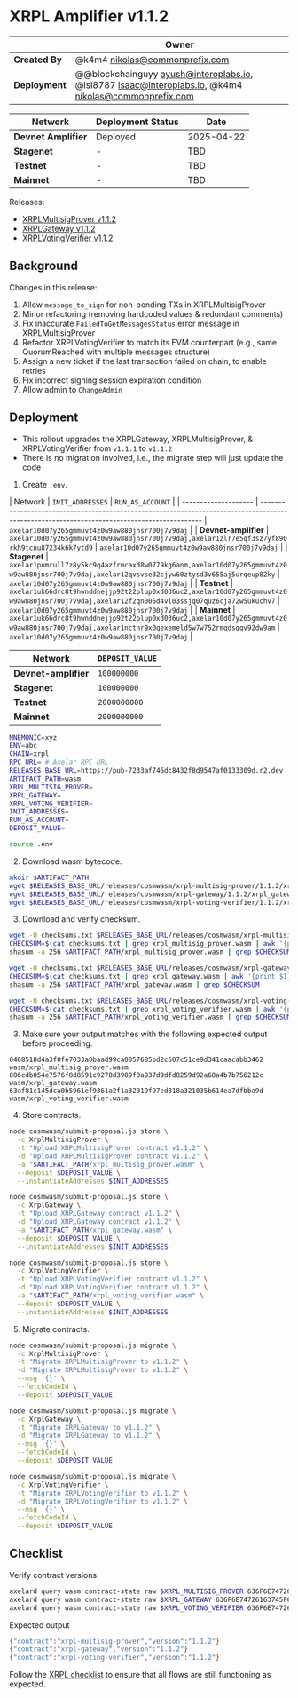 # XRPL Amplifier v1.1.2

|                | **Owner**                                                                                                  |
|----------------|------------------------------------------------------------------------------------------------------------|
| **Created By** | @k4m4 <nikolas@commonprefix.com>                                                                           |
| **Deployment** | @@blockchainguyy <ayush@interoplabs.io>, @isi8787 <isaac@interoplabs.io>, @k4m4 <nikolas@commonprefix.com> |

| **Network**          | **Deployment Status** | **Date**   |
|----------------------|-----------------------|------------|
| **Devnet Amplifier** | Deployed              | 2025-04-22 |
| **Stagenet**         | -                     | TBD        |
| **Testnet**          | -                     | TBD        |
| **Mainnet**          | -                     | TBD        |

Releases:
- [XRPLMultisigProver v1.1.2](https://github.com/commonprefix/axelar-amplifier/releases/tag/xrpl-multisig-prover-v1.1.2)
- [XRPLGateway v1.1.2](https://github.com/commonprefix/axelar-amplifier/releases/tag/xrpl-gateway-v1.1.2)
- [XRPLVotingVerifier v1.1.2](https://github.com/commonprefix/axelar-amplifier/releases/tag/xrpl-voting-verifier-v1.1.2)

## Background

Changes in this release:

1. Allow `message_to_sign` for non-pending TXs in XRPLMultisigProver
1. Minor refactoring (removing hardcoded values & redundant comments)
1. Fix inaccurate `FailedToGetMessagesStatus` error message in XRPLMultisigProver
1. Refactor XRPLVotingVerifier to match its EVM counterpart (e.g., same QuorumReached with multiple messages structure)
1. Assign a new ticket if the last transaction failed on chain, to enable retries
1. Fix incorrect signing session expiration condition
1. Allow admin to `ChangeAdmin`

## Deployment

- This rollout upgrades the XRPLGateway, XRPLMultisigProver, & XRPLVotingVerifier from `v1.1.1` to `v1.1.2`
- There is no migration involved, i.e., the migrate step will just update the code

1. Create `.env`.

| Network              | `INIT_ADDRESSES`                                                                                                                            | `RUN_AS_ACCOUNT`                                |
| -------------------- | ------------------------------------------------------------------------------------------------------------------------------------------- | `axelar10d07y265gmmuvt4z0w9aw880jnsr700j7v9daj` |
| **Devnet-amplifier** | `axelar10d07y265gmmuvt4z0w9aw880jnsr700j7v9daj,axelar1zlr7e5qf3sz7yf890rkh9tcnu87234k6k7ytd9`                                               | `axelar10d07y265gmmuvt4z0w9aw880jnsr700j7v9daj` |
| **Stagenet**         | `axelar1pumrull7z8y5kc9q4azfrmcaxd8w0779kg6anm,axelar10d07y265gmmuvt4z0w9aw880jnsr700j7v9daj,axelar12qvsvse32cjyw60ztysd3v655aj5urqeup82ky` | `axelar10d07y265gmmuvt4z0w9aw880jnsr700j7v9daj` |
| **Testnet**          | `axelar1uk66drc8t9hwnddnejjp92t22plup0xd036uc2,axelar10d07y265gmmuvt4z0w9aw880jnsr700j7v9daj,axelar12f2qn005d4vl03ssjq07quz6cja72w5ukuchv7` | `axelar10d07y265gmmuvt4z0w9aw880jnsr700j7v9daj` |
| **Mainnet**          | `axelar1uk66drc8t9hwnddnejjp92t22plup0xd036uc2,axelar10d07y265gmmuvt4z0w9aw880jnsr700j7v9daj,axelar1nctnr9x0qexemeld5w7w752rmqdsqqv92dw9am` | `axelar10d07y265gmmuvt4z0w9aw880jnsr700j7v9daj` |

| Network              | `DEPOSIT_VALUE` |
| -------------------- | --------------- |
| **Devnet-amplifier** | `100000000`     |
| **Stagenet**         | `100000000`     |
| **Testnet**          | `2000000000`    |
| **Mainnet**          | `2000000000`    |

```bash
MNEMONIC=xyz
ENV=abc
CHAIN=xrpl
RPC_URL= # Axelar RPC URL
RELEASES_BASE_URL=https://pub-7233af746dc8432f8d9547af0133309d.r2.dev
ARTIFACT_PATH=wasm
XRPL_MULTISIG_PROVER=
XRPL_GATEWAY=
XRPL_VOTING_VERIFIER=
INIT_ADDRESSES=
RUN_AS_ACCOUNT=
DEPOSIT_VALUE=
```

```bash
source .env
```

2. Download wasm bytecode.

```bash
mkdir $ARTIFACT_PATH
wget $RELEASES_BASE_URL/releases/cosmwasm/xrpl-multisig-prover/1.1.2/xrpl_multisig_prover.wasm --directory-prefix=$ARTIFACT_PATH
wget $RELEASES_BASE_URL/releases/cosmwasm/xrpl-gateway/1.1.2/xrpl_gateway.wasm --directory-prefix=$ARTIFACT_PATH
wget $RELEASES_BASE_URL/releases/cosmwasm/xrpl-voting-verifier/1.1.2/xrpl_voting_verifier.wasm --directory-prefix=$ARTIFACT_PATH
```

3. Download and verify checksum.

```bash
wget -O checksums.txt $RELEASES_BASE_URL/releases/cosmwasm/xrpl-multisig-prover/1.1.2/checksums.txt
CHECKSUM=$(cat checksums.txt | grep xrpl_multisig_prover.wasm | awk '{print $1}')
shasum -a 256 $ARTIFACT_PATH/xrpl_multisig_prover.wasm | grep $CHECKSUM

wget -O checksums.txt $RELEASES_BASE_URL/releases/cosmwasm/xrpl-gateway/1.1.2/checksums.txt
CHECKSUM=$(cat checksums.txt | grep xrpl_gateway.wasm | awk '{print $1}')
shasum -a 256 $ARTIFACT_PATH/xrpl_gateway.wasm | grep $CHECKSUM

wget -O checksums.txt $RELEASES_BASE_URL/releases/cosmwasm/xrpl-voting-verifier/1.1.2/checksums.txt
CHECKSUM=$(cat checksums.txt | grep xrpl_voting_verifier.wasm | awk '{print $1}')
shasum -a 256 $ARTIFACT_PATH/xrpl_voting_verifier.wasm | grep $CHECKSUM
```

3. Make sure your output matches with the following expected output before proceeding.

```
0468518d4a3f0fe7033a0baad99ca0057685bd2c607c51ce9d341caacabb3462  wasm/xrpl_multisig_prover.wasm
806cdb054e7576f8d8591c9278d3909f0a937d9dfd8259d92a68a4b7b756212c  wasm/xrpl_gateway.wasm
63af81c145dca0b5961ef9361a2f1a32019f97ed818a321035b614ea7dfbba9d  wasm/xrpl_voting_verifier.wasm
```

4. Store contracts.

```bash
node cosmwasm/submit-proposal.js store \
  -c XrplMultisigProver \
  -t "Upload XRPLMultisigProver contract v1.1.2" \
  -d "Upload XRPLMultisigProver contract v1.1.2" \
  -a "$ARTIFACT_PATH/xrpl_multisig_prover.wasm" \
  --deposit $DEPOSIT_VALUE \
  --instantiateAddresses $INIT_ADDRESSES

node cosmwasm/submit-proposal.js store \
  -c XrplGateway \
  -t "Upload XRPLGateway contract v1.1.2" \
  -d "Upload XRPLGateway contract v1.1.2" \
  -a "$ARTIFACT_PATH/xrpl_gateway.wasm" \
  --deposit $DEPOSIT_VALUE \
  --instantiateAddresses $INIT_ADDRESSES

node cosmwasm/submit-proposal.js store \
  -c XrplVotingVerifier \
  -t "Upload XRPLVotingVerifier contract v1.1.2" \
  -d "Upload XRPLVotingVerifier contract v1.1.2" \
  -a "$ARTIFACT_PATH/xrpl_voting_verifier.wasm" \
  --deposit $DEPOSIT_VALUE \
  --instantiateAddresses $INIT_ADDRESSES
```

5. Migrate contracts.

```bash
node cosmwasm/submit-proposal.js migrate \
  -c XrplMultisigProver \
  -t "Migrate XRPLMultisigProver to v1.1.2" \
  -d "Migrate XRPLMultisigProver to v1.1.2" \
  --msg '{}' \
  --fetchCodeId \
  --deposit $DEPOSIT_VALUE

node cosmwasm/submit-proposal.js migrate \
  -c XrplGateway \
  -t "Migrate XRPLGateway to v1.1.2" \
  -d "Migrate XRPLGateway to v1.1.2" \
  --msg '{}' \
  --fetchCodeId \
  --deposit $DEPOSIT_VALUE

node cosmwasm/submit-proposal.js migrate \
  -c XrplVotingVerifier \
  -t "Migrate XRPLVotingVerifier to v1.1.2" \
  -d "Migrate XRPLVotingVerifier to v1.1.2" \
  --msg '{}' \
  --fetchCodeId \
  --deposit $DEPOSIT_VALUE
```

## Checklist

Verify contract versions:

```bash
axelard query wasm contract-state raw $XRPL_MULTISIG_PROVER 636F6E74726163745F696E666F --node $RPC_URL -o json | jq -r '.data' | base64 -d
axelard query wasm contract-state raw $XRPL_GATEWAY 636F6E74726163745F696E666F --node $RPC_URL -o json | jq -r '.data' | base64 -d
axelard query wasm contract-state raw $XRPL_VOTING_VERIFIER 636F6E74726163745F696E666F  --node $RPC_URL -o json | jq -r '.data' | base64 -d
```

Expected output

```bash
{"contract":"xrpl-multisig-prover","version":"1.1.2"}
{"contract":"xrpl-gateway","version":"1.1.2"}
{"contract":"xrpl-voting-verifier","version":"1.1.2"}
```

Follow the [XRPL checklist](../xrpl/2025-02-v1.0.0.md) to ensure that all flows are still functioning as expected.
